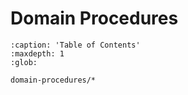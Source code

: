 # Domain Procedures

```{toctree}
:caption: 'Table of Contents'
:maxdepth: 1
:glob:

domain-procedures/*
```
